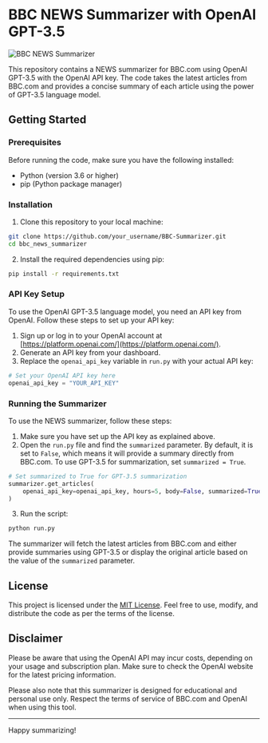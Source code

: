 # BBC NEWS Summarizer with OpenAI GPT-3.5

![BBC NEWS Summarizer](https://ichef.bbci.co.uk/images/ic/1920xn/p09xtmrp.jpg)

This repository contains a NEWS summarizer for BBC.com using OpenAI GPT-3.5 with the OpenAI API key. The code takes the latest articles from BBC.com and provides a concise summary of each article using the power of GPT-3.5 language model.

## Getting Started

### Prerequisites

Before running the code, make sure you have the following installed:

- Python (version 3.6 or higher)
- pip (Python package manager)

### Installation

1. Clone this repository to your local machine:

```bash
git clone https://github.com/your_username/BBC-Summarizer.git
cd bbc_news_summarizer
```

2. Install the required dependencies using pip:

```bash
pip install -r requirements.txt
```

### API Key Setup

To use the OpenAI GPT-3.5 language model, you need an API key from OpenAI. Follow these steps to set up your API key:

1. Sign up or log in to your OpenAI account at [https://platform.openai.com/](https://platform.openai.com/).
2. Generate an API key from your dashboard.
3. Replace the `openai_api_key` variable in `run.py` with your actual API key:

```python
# Set your OpenAI API key here
openai_api_key = "YOUR_API_KEY"
```

### Running the Summarizer

To use the NEWS summarizer, follow these steps:

1. Make sure you have set up the API key as explained above.
2. Open the `run.py` file and find the `summarized` parameter. By default, it is set to `False`, which means it will provide a summary directly from BBC.com. To use GPT-3.5 for summarization, set `summarized = True`.

```python
# Set summarized to True for GPT-3.5 summarization
summarizer.get_articles(
    openai_api_key=openai_api_key, hours=5, body=False, summarized=True
)
```

3. Run the script:

```bash
python run.py
```

The summarizer will fetch the latest articles from BBC.com and either provide summaries using GPT-3.5 or display the original article based on the value of the `summarized` parameter.



## License

This project is licensed under the [MIT License](https://opensource.org/licenses/MIT). Feel free to use, modify, and distribute the code as per the terms of the license.

## Disclaimer

Please be aware that using the OpenAI API may incur costs, depending on your usage and subscription plan. Make sure to check the OpenAI website for the latest pricing information.

Please also note that this summarizer is designed for educational and personal use only. Respect the terms of service of BBC.com and OpenAI when using this tool.

---
Happy summarizing!
